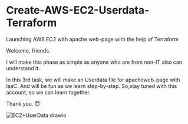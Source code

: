 # Create-AWS-EC2-Userdata-Terraform
Launching AWS EC2 with apache web-page with the help of Terraform

Welcome, friends.

I will make this phase as simple as anyone who are from non-IT also can understand it.

In this 3rd task, we will make an Userdata file for apacheweb-page with IaaC. And will be fun as we learn step-by-step.
So,stay tuned with this account, so we can learn together.

Thank you. 😇


![EC2+UserData drawio](https://user-images.githubusercontent.com/114596788/227529152-878fe44c-3dc3-417e-b886-371a6775f6f5.png)
